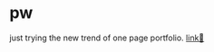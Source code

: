 # pw
just trying the new trend of one page portfolio.
[link🚀](https://shubhamashish33.github.io/pw/)
